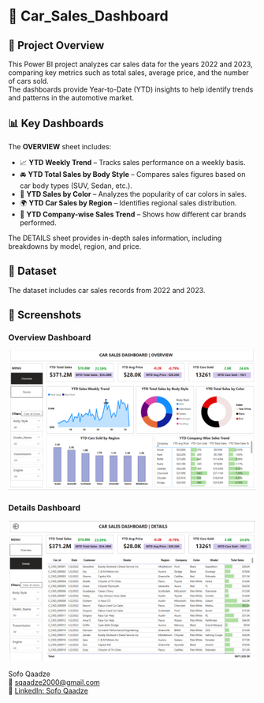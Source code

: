 # 🚗 Car_Sales_Dashboard

## 📌 Project Overview  
This Power BI project analyzes car sales data for the years 2022 and 2023, comparing key metrics such as total sales, average price, and the number of cars sold.  
The dashboards provide Year-to-Date (YTD) insights to help identify trends and patterns in the automotive market.  
 
## 📊 Key Dashboards  
The **OVERVIEW** sheet includes:  

- 📈 **YTD Weekly Trend** – Tracks sales performance on a weekly basis.  
- 🚘 **YTD Total Sales by Body Style** – Compares sales figures based on car body types (SUV, Sedan, etc.).  
- 🎨 **YTD Sales by Color** – Analyzes the popularity of car colors in sales.  
- 🌍 **YTD Car Sales by Region** – Identifies regional sales distribution.  
- 🏢 **YTD Company-wise Sales Trend** – Shows how different car brands performed.  

The DETAILS sheet provides in-depth sales information, including breakdowns by model, region, and price.

## 📂 Dataset
The dataset includes car sales records from 2022 and 2023.

## 📸 Screenshots  

### Overview Dashboard  
![Overview](https://github.com/sofoq/Car-Sales-Project/blob/main/OVERVIEW.png)  

### Details Dashboard  
![Details](https://github.com/sofoq/Car-Sales-Project/blob/main/DETAILS.png)  



Sofo Qaadze  
📧 [sqaadze2000@gmail.com](mailto:sqaadze2000@gmail.com)  
🔗 [LinkedIn: Sofo Qaadze](https://www.linkedin.com/in/sofo-qaadze-ba7895205/)
